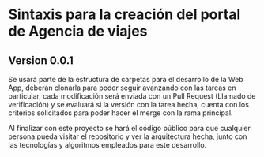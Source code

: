 # Sintaxis para la creación del portal de Agencia de viajes
## Version 0.0.1

Se usará parte de la estructura de carpetas para el desarrollo de la Web App, deberán clonarla para poder seguir avanzando con las tareas en particular, cada modificación será enviada con un Pull Request (Llamado de verificación) y se evaluará si la versión con la tarea hecha, cuenta con los criterios solicitados para poder hacer el merge con la rama principal.

Al finalizar con este proyecto se hará el código público para que cualquier persona pueda visitar el repositorio y ver la arquitectura hecha, junto con las tecnologías y algoritmos empleados para este desarrollo.